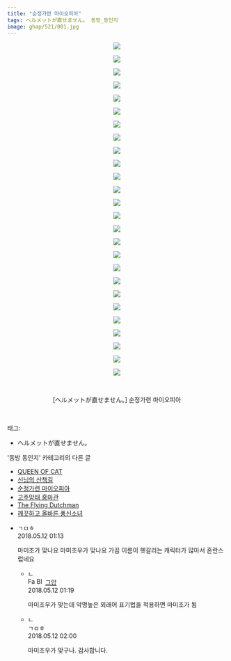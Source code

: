 ```yaml
---
title: "순정가련 마이오피아"
tags: ヘルメットが直せません。 동방_동인지
image: ghap/521/001.jpg
---
```

<div class="article">
<p style="text-align: center; clear: none; float: none;"><img src="{{ site.nasurl }}/ghap/521/001.jpg"/></p>
<p style="text-align: center; clear: none; float: none;"><img src="{{ site.nasurl }}/ghap/521/002.png"/></p>
<p style="text-align: center; clear: none; float: none;"><img src="{{ site.nasurl }}/ghap/521/003.jpg"/></p>
<p style="text-align: center; clear: none; float: none;"><img src="{{ site.nasurl }}/ghap/521/004.jpg"/></p>
<p style="text-align: center; clear: none; float: none;"><img src="{{ site.nasurl }}/ghap/521/005.jpg"/></p>
<p style="text-align: center; clear: none; float: none;"><img src="{{ site.nasurl }}/ghap/521/006.jpg"/></p>
<p style="text-align: center; clear: none; float: none;"><img src="{{ site.nasurl }}/ghap/521/007.jpg"/></p>
<p style="text-align: center; clear: none; float: none;"><img src="{{ site.nasurl }}/ghap/521/008.jpg"/></p>
<p style="text-align: center; clear: none; float: none;"><img src="{{ site.nasurl }}/ghap/521/009.jpg"/></p>
<p style="text-align: center; clear: none; float: none;"><img src="{{ site.nasurl }}/ghap/521/010.jpg"/></p>
<p style="text-align: center; clear: none; float: none;"><img src="{{ site.nasurl }}/ghap/521/011.jpg"/></p>
<p style="text-align: center; clear: none; float: none;"><img src="{{ site.nasurl }}/ghap/521/012.jpg"/></p>
<p style="text-align: center; clear: none; float: none;"><img src="{{ site.nasurl }}/ghap/521/013.jpg"/></p>
<p style="text-align: center; clear: none; float: none;"><img src="{{ site.nasurl }}/ghap/521/014.jpg"/></p>
<p style="text-align: center; clear: none; float: none;"><img src="{{ site.nasurl }}/ghap/521/015.jpg"/></p>
<p style="text-align: center; clear: none; float: none;"><img src="{{ site.nasurl }}/ghap/521/016.jpg"/></p>
<p style="text-align: center; clear: none; float: none;"><img src="{{ site.nasurl }}/ghap/521/017.jpg"/></p>
<p style="text-align: center; clear: none; float: none;"><img src="{{ site.nasurl }}/ghap/521/018.jpg"/></p>
<p style="text-align: center; clear: none; float: none;"><img src="{{ site.nasurl }}/ghap/521/019.jpg"/></p>
<p style="text-align: center; clear: none; float: none;"><img src="{{ site.nasurl }}/ghap/521/020.jpg"/></p>
<p style="text-align: center; clear: none; float: none;"><img src="{{ site.nasurl }}/ghap/521/021.jpg"/></p>
<p style="text-align: center; clear: none; float: none;"><img src="{{ site.nasurl }}/ghap/521/022.jpg"/></p>
<p style="text-align: center; clear: none; float: none;"><img src="{{ site.nasurl }}/ghap/521/023.jpg"/></p>
<p style="text-align: center; clear: none; float: none;"><img src="{{ site.nasurl }}/ghap/521/024.jpg"/></p>
<p style="text-align: center; clear: none; float: none;"><img src="{{ site.nasurl }}/ghap/521/025.jpg"/></p>
<p style="text-align: center; clear: none; float: none;"><img src="{{ site.nasurl }}/ghap/521/026.jpg"/></p>
<p style="text-align: center; clear: none; float: none;"><br/></p>
<p style="text-align: center; clear: none; float: none;">[ヘルメットが直せません。] 순정가련 마이오피아</p>
<p><br/></p>
</div><div class="tagTrail">
<p>태그: </p>
<ul>
<li>ヘルメットが直せません。</li>
</ul>
</div><div class="another">
<p>'동방 동인지' 카테고리의 다른 글</p>
<ul>
<li><a href="/2016-06-24-ghap_523">QUEEN OF CAT</a></li>
<li><a href="/2016-06-23-ghap_522">신님의 산책길</a></li>
<li><a href="/2016-06-23-ghap_521">순정가련 마이오피아</a></li>
<li><a href="/2016-06-23-ghap_520">고주망태 홍마관</a></li>
<li><a href="/2016-06-23-ghap_519">The Flying Dutchman</a></li>
<li><a href="/2016-06-23-ghap_518">깨끗하고 올바른 풍신소녀</a></li>
</ul>
</div><div class="cb_module cb_fluid">
<div class="cb_wrt cb_profile">
<div class="comment">
<ul>
<li class="cb_thumb_off" id="comment15254400">
<div class="cb_comment_area">
<div class="cb_info_area">
<div class="cb_section">
<span class="cb_nick_name">ㄱㅁㅎ</span>
</div>
<div class="cb_section">
<span class="cb_date">2018.05.12 01:13 </span>
</div>
</div>
<div class="cb_dsc_comment">
<p class="cb_dsc">
											마미조가 맞나요 마미조우가 맞나요 가끔 이름이 헷갈리는 캐릭터가 많아서 혼란스럽네요
										</p>
</div>
<ul>
<li class="cb_thumb_off" id="comment15254402">
<span class="cb_bu_subnode">ㄴ</span>
<div class="cb_comment_area">
<div class="cb_info_area">
<div class="cb_section">
<span class="cb_nick_name"><img alt="Favicon of https://ghaptouhou.tistory.com" height="16" onerror="this.onerror=null;this.parentNode.removeChild(this)" src="https://ghaptouhou.tistory.com/favicon.ico" width="16"/> <img alt="BlogIcon" height="16" onerror="this.parentNode.removeChild(this)" src="https://ghaptouhou.tistory.com/index.gif" width="16"/> <a href="https://ghaptouhou.tistory.com" onclick="return openLinkInNewWindow(this)"> 그압</a><span class="tistoryProfileLayerTrigger" onclick='TistoryProfile.show(event, this, {"title":"\uc800\uae30 \uc774\uac70 \ub098\uc911\uc5d0 \uc218\uc815 \uac00\ub2a5\ud558\ub098\uc694","url":"https:\/\/ghap.tistory.com","nickname":"\uadf8\uc555","items":[]}); return false;'></span></span>
</div>
<div class="cb_section">
<span class="cb_date">2018.05.12 01:19 </span>
</div>
</div>
<div class="cb_dsc_comment">
<p class="cb_dsc">
																마미조우가 맞는데 악명높은 외래어 표기법을 적용하면 마미조가 됨
															</p>
</div>
</div>
</li>
<li class="cb_thumb_off" id="comment15254410">
<span class="cb_bu_subnode">ㄴ</span>
<div class="cb_comment_area">
<div class="cb_info_area">
<div class="cb_section">
<span class="cb_nick_name">ㄱㅁㅎ</span>
</div>
<div class="cb_section">
<span class="cb_date">2018.05.12 02:00 </span>
</div>
</div>
<div class="cb_dsc_comment">
<p class="cb_dsc">
																마미조우가 맞구나. 감사합니다.
															</p>
</div>
</div>
</li>
</ul>
</div></li>
</ul>
</div>
</div><!-- commentList close -->
</div>